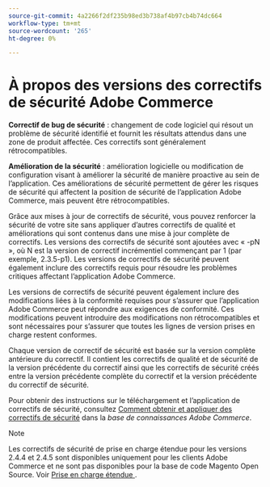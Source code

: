 ```yaml
---
source-git-commit: 4a2266f2df235b98ed3b738af4b97cb4b74dc664
workflow-type: tm+mt
source-wordcount: '265'
ht-degree: 0%

---
```

# À propos des versions des correctifs de sécurité Adobe Commerce

**Correctif de bug de sécurité** : changement de code logiciel qui résout un problème de sécurité identifié et fournit les résultats attendus dans une zone de produit affectée. Ces correctifs sont généralement rétrocompatibles.

**Amélioration de la sécurité** : amélioration logicielle ou modification de configuration visant à améliorer la sécurité de manière proactive au sein de l’application. Ces améliorations de sécurité permettent de gérer les risques de sécurité qui affectent la position de sécurité de l’application Adobe Commerce, mais peuvent être rétrocompatibles.

Grâce aux mises à jour de correctifs de sécurité, vous pouvez renforcer la sécurité de votre site sans appliquer d’autres correctifs de qualité et améliorations qui sont contenus dans une mise à jour complète de correctifs. Les versions des correctifs de sécurité sont ajoutées avec « -pN », où N est la version de correctif incrémentiel commençant par 1 (par exemple, 2.3.5-p1). Les versions de correctifs de sécurité peuvent également inclure des correctifs requis pour résoudre les problèmes critiques affectant l’application Adobe Commerce.

Les versions de correctifs de sécurité peuvent également inclure des modifications liées à la conformité requises pour s’assurer que l’application Adobe Commerce peut répondre aux exigences de conformité. Ces modifications peuvent introduire des modifications non rétrocompatibles et sont nécessaires pour s’assurer que toutes les lignes de version prises en charge restent conformes.

Chaque version de correctif de sécurité est basée sur la version complète antérieure du correctif. Il contient les correctifs de qualité et de sécurité de la version précédente du correctif ainsi que les correctifs de sécurité créés entre la version précédente complète du correctif et la version précédente du correctif de sécurité.

Pour obtenir des instructions sur le téléchargement et l’application de correctifs de sécurité, consultez [Comment obtenir et appliquer des correctifs de sécurité](https://experienceleague.adobe.com/en/docs/commerce-knowledge-base/kb/how-to/how-to-obtain-and-apply-security-patches) dans la _base de connaissances Adobe Commerce_.

>[!NOTE]
>
>Les correctifs de sécurité de prise en charge étendue pour les versions 2.4.4 et 2.4.5 sont disponibles uniquement pour les clients Adobe Commerce et ne sont pas disponibles pour la base de code Magento Open Source. Voir [ Prise en charge étendue ](https://experienceleague.adobe.com/en/docs/commerce-operations/release/planning/lifecycle-policy#extended-support).
